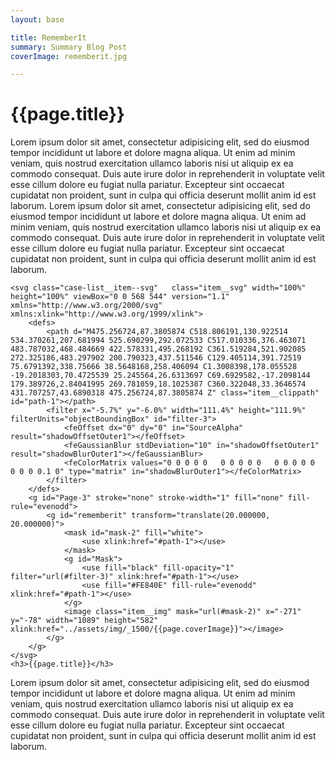 ```yaml
---
layout: base

title: RememberIt
summary: Summary Blog Post
coverImage: rememberit.jpg

---
```

<div class="barba-container portfolio-container" data-namespace="post">
<div class="portfolio-container__content">
<div class="portfolio-container__content--text col-lg-5 col-sm-12">
<h1 class="letter-animation">{{page.title}}</h1>
<p>Lorem ipsum dolor sit amet, consectetur adipisicing elit, sed do eiusmod tempor incididunt ut labore et dolore magna aliqua. Ut enim ad minim veniam, quis nostrud exercitation ullamco laboris nisi ut aliquip ex ea commodo consequat. Duis aute irure dolor in reprehenderit in voluptate velit esse cillum dolore eu fugiat nulla pariatur. Excepteur sint occaecat cupidatat non proident, sunt in culpa qui officia deserunt mollit anim id est laborum. Lorem ipsum dolor sit amet, consectetur adipisicing elit, sed do eiusmod tempor incididunt ut labore et dolore magna aliqua. Ut enim ad minim veniam, quis nostrud exercitation ullamco laboris nisi ut aliquip ex ea commodo consequat. Duis aute irure dolor in reprehenderit in voluptate velit esse cillum dolore eu fugiat nulla pariatur. Excepteur sint occaecat cupidatat non proident, sunt in culpa qui officia deserunt mollit anim id est laborum.</p></div>
  <div href="{{item.url}}" class="case-list__item col-lg-7 col-sm-12">

    <svg class="case-list__item--svg"   class="item__svg" width="100%" height="100%" viewBox="0 0 568 544" version="1.1" xmlns="http://www.w3.org/2000/svg" xmlns:xlink="http://www.w3.org/1999/xlink">
        <defs>
            <path d="M475.256724,87.3805874 C518.806191,130.922514 534.370261,207.681994 525.690299,292.072533 C517.010336,376.463071 483.787032,468.484669 422.578331,495.268192 C361.519284,521.902085 272.325186,483.297902 200.790323,437.511546 C129.405114,391.72519 75.6791392,338.75666 38.5648168,258.406094 C1.3008398,178.055528 -19.2018303,70.4725539 25.245564,26.6313697 C69.6929582,-17.2098144 179.389726,2.84041995 269.781059,18.1025387 C360.322048,33.3646574 431.707257,43.6890318 475.256724,87.3805874 Z" class="item__clippath" id="path-1"></path>
            <filter x="-5.7%" y="-6.0%" width="111.4%" height="111.9%" filterUnits="objectBoundingBox" id="filter-3">
                <feOffset dx="0" dy="0" in="SourceAlpha" result="shadowOffsetOuter1"></feOffset>
                <feGaussianBlur stdDeviation="10" in="shadowOffsetOuter1" result="shadowBlurOuter1"></feGaussianBlur>
                <feColorMatrix values="0 0 0 0 0   0 0 0 0 0   0 0 0 0 0  0 0 0 0.1 0" type="matrix" in="shadowBlurOuter1"></feColorMatrix>
            </filter>
        </defs>
        <g id="Page-3" stroke="none" stroke-width="1" fill="none" fill-rule="evenodd">
            <g id="rememberit" transform="translate(20.000000, 20.000000)">
                <mask id="mask-2" fill="white">
                    <use xlink:href="#path-1"></use>
                </mask>
                <g id="Mask">
                    <use fill="black" fill-opacity="1" filter="url(#filter-3)" xlink:href="#path-1"></use>
                    <use fill="#FE840E" fill-rule="evenodd" xlink:href="#path-1"></use>
                </g>
                <image class="item__img" mask="url(#mask-2)" x="-271" y="-78" width="1089" height="582" xlink:href="../assets/img/_1500/{{page.coverImage}}"></image>
            </g>
        </g>
    </svg>
    <h3>{{page.title}}</h3>


  </div>

</div>
<div class="portfolio-container__content">
Lorem ipsum dolor sit amet, consectetur adipisicing elit, sed do eiusmod tempor incididunt ut labore et dolore magna aliqua. Ut enim ad minim veniam, quis nostrud exercitation ullamco laboris nisi ut aliquip ex ea commodo consequat. Duis aute irure dolor in reprehenderit in voluptate velit esse cillum dolore eu fugiat nulla pariatur. Excepteur sint occaecat cupidatat non proident, sunt in culpa qui officia deserunt mollit anim id est laborum.
</div>

</div>
